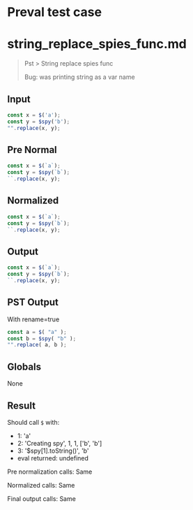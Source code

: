 # Preval test case

# string_replace_spies_func.md

> Pst > String replace spies func
>
> Bug: was printing string as a var name

## Input

`````js filename=intro
const x = $('a');
const y = $spy('b');
"".replace(x, y);
`````

## Pre Normal


`````js filename=intro
const x = $(`a`);
const y = $spy(`b`);
``.replace(x, y);
`````

## Normalized


`````js filename=intro
const x = $(`a`);
const y = $spy(`b`);
``.replace(x, y);
`````

## Output


`````js filename=intro
const x = $(`a`);
const y = $spy(`b`);
``.replace(x, y);
`````

## PST Output

With rename=true

`````js filename=intro
const a = $( "a" );
const b = $spy( "b" );
"".replace( a, b );
`````

## Globals

None

## Result

Should call `$` with:
 - 1: 'a'
 - 2: 'Creating spy', 1, 1, ['b', 'b']
 - 3: '$spy[1].toString()', 'b'
 - eval returned: undefined

Pre normalization calls: Same

Normalized calls: Same

Final output calls: Same
